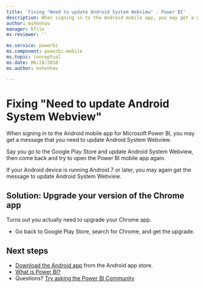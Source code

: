 ```yaml
---
title: 'Fixing "Need to update Android System Webview" - Power BI'
description: When signing in to the Android mobile app, you may get a message that you need to update Android System Webview.
author: mshenhav
manager: kfile
ms.reviewer: ''

ms.service: powerbi
ms.component: powerbi-mobile
ms.topic: conceptual
ms.date: 06/28/2018
ms.author: mshenhav

---
```

# Fixing "Need to update Android System Webview"
When signing in to the Android mobile app for Microsoft Power BI, you may get a message that you need to update Android System Webview. 

Say you go to the Google Play Store and update Android System Webview, then come back and try to open the Power BI mobile app again. 

If your Android device is running Android 7 or later, you may again get the message to update Android System Webview. 

## Solution: Upgrade your version of the Chrome app
Turns out you actually need to upgrade your Chrome app. 

* Go back to Google Play Store, search for Chrome, and get the upgrade.

## Next steps
* [Download the Android app](http://go.microsoft.com/fwlink/?LinkID=544867) from the Android app store.
* [What is Power BI?](../../power-bi-overview.md)
* Questions? [Try asking the Power BI Community](http://community.powerbi.com/)


